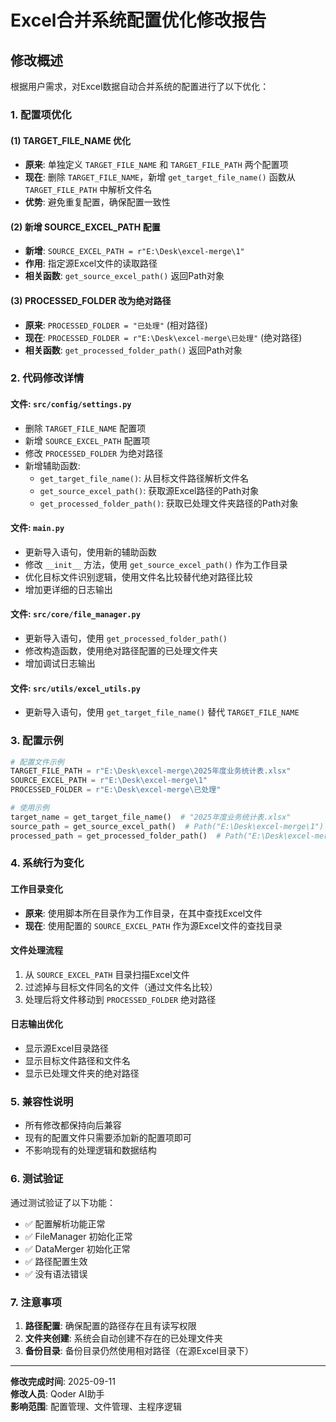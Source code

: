 # Excel合并系统配置优化修改报告

## 修改概述

根据用户需求，对Excel数据自动合并系统的配置进行了以下优化：

### 1. 配置项优化

#### (1) TARGET_FILE_NAME 优化
- **原来**: 单独定义 `TARGET_FILE_NAME` 和 `TARGET_FILE_PATH` 两个配置项
- **现在**: 删除 `TARGET_FILE_NAME`，新增 `get_target_file_name()` 函数从 `TARGET_FILE_PATH` 中解析文件名
- **优势**: 避免重复配置，确保配置一致性

#### (2) 新增 SOURCE_EXCEL_PATH 配置
- **新增**: `SOURCE_EXCEL_PATH = r"E:\Desk\excel-merge\1"`
- **作用**: 指定源Excel文件的读取路径
- **相关函数**: `get_source_excel_path()` 返回Path对象

#### (3) PROCESSED_FOLDER 改为绝对路径
- **原来**: `PROCESSED_FOLDER = "已处理"` (相对路径)
- **现在**: `PROCESSED_FOLDER = r"E:\Desk\excel-merge\已处理"` (绝对路径)
- **相关函数**: `get_processed_folder_path()` 返回Path对象

### 2. 代码修改详情

#### 文件: `src/config/settings.py`
- 删除 `TARGET_FILE_NAME` 配置项
- 新增 `SOURCE_EXCEL_PATH` 配置项
- 修改 `PROCESSED_FOLDER` 为绝对路径
- 新增辅助函数:
  - `get_target_file_name()`: 从目标文件路径解析文件名
  - `get_source_excel_path()`: 获取源Excel路径的Path对象
  - `get_processed_folder_path()`: 获取已处理文件夹路径的Path对象

#### 文件: `main.py`
- 更新导入语句，使用新的辅助函数
- 修改 `__init__` 方法，使用 `get_source_excel_path()` 作为工作目录
- 优化目标文件识别逻辑，使用文件名比较替代绝对路径比较
- 增加更详细的日志输出

#### 文件: `src/core/file_manager.py`
- 更新导入语句，使用 `get_processed_folder_path()`
- 修改构造函数，使用绝对路径配置的已处理文件夹
- 增加调试日志输出

#### 文件: `src/utils/excel_utils.py`
- 更新导入语句，使用 `get_target_file_name()` 替代 `TARGET_FILE_NAME`

### 3. 配置示例

```python
# 配置文件示例
TARGET_FILE_PATH = r"E:\Desk\excel-merge\2025年度业务统计表.xlsx"
SOURCE_EXCEL_PATH = r"E:\Desk\excel-merge\1"
PROCESSED_FOLDER = r"E:\Desk\excel-merge\已处理"

# 使用示例
target_name = get_target_file_name()  # "2025年度业务统计表.xlsx"
source_path = get_source_excel_path()  # Path("E:\Desk\excel-merge\1")
processed_path = get_processed_folder_path()  # Path("E:\Desk\excel-merge\已处理")
```

### 4. 系统行为变化

#### 工作目录变化
- **原来**: 使用脚本所在目录作为工作目录，在其中查找Excel文件
- **现在**: 使用配置的 `SOURCE_EXCEL_PATH` 作为源Excel文件的查找目录

#### 文件处理流程
1. 从 `SOURCE_EXCEL_PATH` 目录扫描Excel文件
2. 过滤掉与目标文件同名的文件（通过文件名比较）
3. 处理后将文件移动到 `PROCESSED_FOLDER` 绝对路径

#### 日志输出优化
- 显示源Excel目录路径
- 显示目标文件路径和文件名
- 显示已处理文件夹的绝对路径

### 5. 兼容性说明

- 所有修改都保持向后兼容
- 现有的配置文件只需要添加新的配置项即可
- 不影响现有的处理逻辑和数据结构

### 6. 测试验证

通过测试验证了以下功能：
- ✅ 配置解析功能正常
- ✅ FileManager 初始化正常
- ✅ DataMerger 初始化正常
- ✅ 路径配置生效
- ✅ 没有语法错误

### 7. 注意事项

1. **路径配置**: 确保配置的路径存在且有读写权限
2. **文件夹创建**: 系统会自动创建不存在的已处理文件夹
3. **备份目录**: 备份目录仍然使用相对路径（在源Excel目录下）

---

**修改完成时间**: 2025-09-11  
**修改人员**: Qoder AI助手  
**影响范围**: 配置管理、文件管理、主程序逻辑